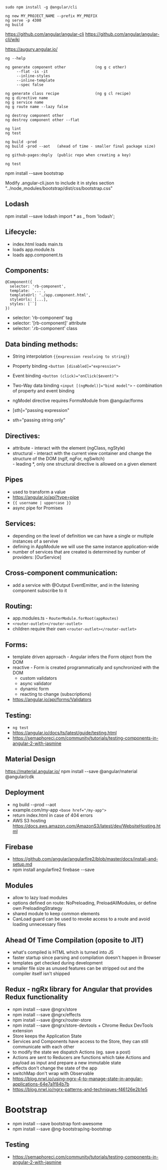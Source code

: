 ```
sudo npm install -g @angular/cli

ng new MY_PROJECT_NAME --prefix MY_PREFIX
ng serve -p 4300
ng build
```

https://github.com/angular/angular-cli
https://github.com/angular/angular-cli/wiki

https://augury.angular.io/

```
ng --help

ng generate component other             (ng g c other)
     --flat -is -it
     --inline-styles
     --inline-template
     --spec false

ng generate class recipe                (ng g cl recipe)
ng g directive name
ng g service name
ng g route name --lazy false

ng destroy component other
ng destroy component other --flat

ng lint
ng test

ng build -prod
ng build -prod --aot   (ahead of time - smaller final package size)

ng github-pages:deply  (public repo when creating a key)

ng test
```

npm install --save bootstrap

Modify .angular-cli.json to include it in styles section
    "../node_modules/bootstrap/dist/css/bootstrap.css"


## Lodash
npm install --save lodash
import * as _ from 'lodash'; 
 

## Lifecycle:

- index.html loads main.ts
- loads app.module.ts
- loads app.component.ts


## Components:

```
@Component({
  selector: 'rb-component',
  template: `...`,
  templateUrl: './app.component.html',
  styleUrls: [...],
  styles: [``]
})
```

- selector: 'rb-component'          tag
- selector: '[rb-component]'        attribute
- selector: '.rb-component'         class


## Data binding methods:

- String interpolation      ```{{expression resolving to string}}```
- Property binding          ```<button [disabled]="expression">```
- Event binding             ```<button (click)="onClick($event)">```
- Two-Way data binding      ```<input [(ngModel)]="bind model">``` - combination of property and event binding
- ngModel directive requires FormsModule from @angular/forms

- [sth]="passing expression"
- sth="passing string only"


## Directives:
- attribute - interact with the element (ngClass, ngStyle)
- structural - interact with the current view container and change the structure of the DOM (ngIf, ngFor, ngSwitch)   
             - leading *, only one structural directive is allowed on a given element

## Pipes
- used to transform a value
- https://angular.io/api?type=pipe
- ``` {{ username | uppercase }} ```
- async pipe for Promises


## Services:
- depending on the level of definition we can have a single or multiple instances of a servive
- defining in AppModule we will use the same instance application-wide
- number of services that are created is determined by number of providers: [OurService]


## Cross-component communication:
- add a service with @Output EventEmitter, and in the listening component subscribe to it


## Routing:
- app.modules.ts - ```RouterModule.forRoot(appRoutes)```
- ```<router-outlet></router-outlet>```
- children require their own ```<router-outlet></router-outlet>```


## Forms:
- template driven approach - Angular infers the Form object from the DOM
- reactive - Form is created programmatically and synchronized with the DOM
    - custom validators
    - async validator
    - dynamic form
    - reacting to change (subscriptions)
- https://angular.io/api/forms/Validators


## Testing:
- ```ng test```
- https://angular.io/docs/ts/latest/guide/testing.html
- https://semaphoreci.com/community/tutorials/testing-components-in-angular-2-with-jasmine


## Material Design
https://material.angular.io/
npm install --save @angular/material @angular/cdk


## Deployment
- ng build --prod --aot 
- example.com/my-app      ```<base href="/my-app">```
- return index.html in case of 404 errors
- AWS S3 hosting https://docs.aws.amazon.com/AmazonS3/latest/dev/WebsiteHosting.html


## Firebase
- https://github.com/angular/angularfire2/blob/master/docs/install-and-setup.md
- npm install angularfire2 firebase --save


## Modules
- allow to lazy load modules
- options defined on route: NoPreloading, PreloadAllModules, or define own PreloadingStrategy
- shared module to keep common elements
- CanLoad guard can be used to revoke access to a route and avoid loading unnecessary files


## Ahead Of Time Compilation (oposite to JIT)
- what's compiled is HTML which is turned into JS
- faster startup since parsing and compilation doesn't happen in Browser
- templates get checked during development
- smaller file size as unused features can be stripped out and the compiler itself isn't shipped


## Redux - ngRx library for Angular that provides Redux functionality
- npm install --save @ngrx/store
- npm install --save @ngrx/effects
- npm install --save @ngrx/router-store
- npm install --save @ngrx/store-devtools  + Chrome Redux DevTools extension
- Store keeps the Application State
- Services and Components have access to the Store, they can still communicate with each other
- to modify the state we dispatch Actions (eg. save a post)
- Actions are sent to Reducers are functions which take Actions and payload as input and prepare a new immutable state
- effects don't change the state of the app
- switchMap don't wrap with Observable
- https://blog.nrwl.io/using-ngrx-4-to-manage-state-in-angular-applications-64e7a1f84b7b
- https://blog.nrwl.io/ngrx-patterns-and-techniques-f46126e2b1e5


# Bootstrap
- npm install --save bootstrap font-awesome
- npm install --save @ng-bootstrap/ng-bootstrap


## Testing
- https://semaphoreci.com/community/tutorials/testing-components-in-angular-2-with-jasmine